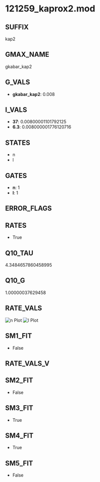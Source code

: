 # 121259_kaprox2.mod

## SUFFIX

kap2

## GMAX_NAME

gkabar_kap2

## G_VALS

- **gkabar_kap2**: 0.008

## I_VALS

- **37**: 0.00800001101792125
- **6.3**: 0.008000001776120716

## STATES

- n
- l

## GATES

- **n**: 1
- **l**: 1

## ERROR_FLAGS


## RATES

- True

## Q10_TAU

4.3484657860458995

## Q10_G

1.00000037629458

## RATE_VALS

![n Plot](/Users/pbozelos/Dropbox/icg-Chai-Panos/supermodels/output_markdown_files/K/121259_kaprox2.mod/images/n.png)
![l Plot](/Users/pbozelos/Dropbox/icg-Chai-Panos/supermodels/output_markdown_files/K/121259_kaprox2.mod/images/l.png)

## SM1_FIT

- False

## RATE_VALS_V

## SM2_FIT

- False

## SM3_FIT

- True

## SM4_FIT

- True

## SM5_FIT

- False

